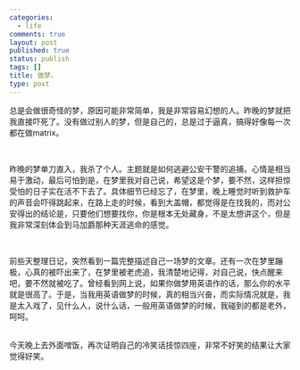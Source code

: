 ```yaml
--- 
categories: 
  - life
comments: true
layout: post
published: true
status: publish
tags: []
title: 做梦。
type: post
---
```

<div id="msgcns!3725CC0EE38B1F6!1458" class="bvMsg">总是会做很奇怪的梦，原因可能非常简单，我是非常容易幻想的人。昨晚的梦就把我直接吓死了。没有做过别人的梦，但是自己的，总是过于逼真，搞得好像每一次都在做<span lang="EN-US">matrix</span>。

<span lang="EN-US"> </span>

昨晚的梦单刀直入，我杀了个人。主题就是如何逃避公安干警的追捕，心情是相当易于激动，最后可怕到是，在梦里我对自己说，希望这是个梦，要不然，这样担惊受怕的日子实在活不下去了。具体细节已经忘了，在梦里，晚上睡觉时听到救护车的声音会吓得跳起来，在路上走的时候，看到大盖帽，都觉得是在找我的，而对公安得出的结论是，只要他们想要找你，你是根本无处藏身，不是太想讲这个，但是我非常深刻体会到马加爵那种天涯逃命的感觉。

<span lang="EN-US"> </span>

前些天整理日记，突然看到一篇完整描述自己一场梦的文章。还有一次在梦里蹦极，心真的被吓出来了，在梦里被老虎追，我清楚地记得，对自己说，快点醒来吧，要不然就被吃了。曾经看到网上说，如果你做梦用英语作的话，那么你的水平就是很高了。于是，当我用英语做梦的时候，真的相当兴奋，而实际情况就是，我是太入戏了，见什么人，说什么话，一般用英语做梦的时候，我碰到的都是老外，呵呵。

<br>今天晚上去外面噌饭，再次证明自己的冷笑话技惊四座，非常不好笑的结果让大家觉得好笑。<br>
</div>
